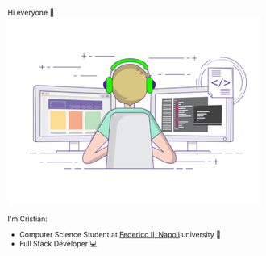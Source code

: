 Hi everyone 🎩 
<br>
<img src="https://github.com/CristianCarrella/CristianCarrella/blob/main/img.gif" width="500">

I'm Cristian: 
- Computer Science Student at <a href="https://www.unina.it/home;jsessionid=61018E6F37A44F25DD72071D1D332F5E.node_publisher11">Federico II, Napoli</a> university 📖
- Full Stack Developer 💻

<!--
Here are some ideas to get you started:
- 🔭 I’m currently working on ...
- 🌱 I’m currently learning ...
- 👯 I’m looking to collaborate on ...
- 🤔 I’m looking for help with ...
- 💬 Ask me about ...
- 📫 How to reach me: ...
- 😄 Pronouns: ...
- ⚡ Fun fact: ...
-->
